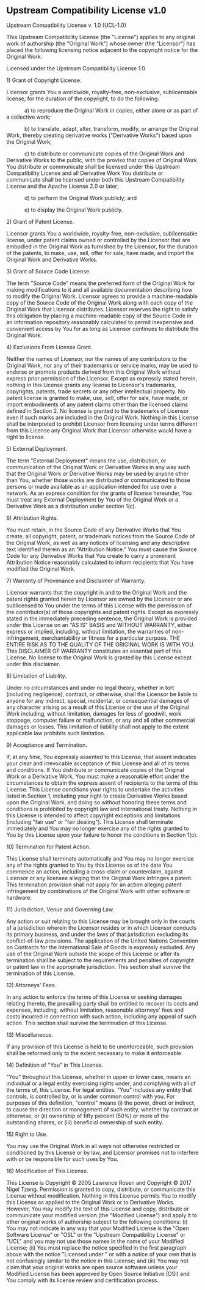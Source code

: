 <!DOCTYPE html PUBLIC "-//W3C//DTD HTML 4.01//EN" "http://www.w3.org/TR/html4/strict.dtd">
<html>
<head>
  <meta http-equiv="Content-Type" content="text/html; charset=utf-8">
  <meta http-equiv="Content-Style-Type" content="text/css">
  <title></title>
  <meta name="Generator" content="Cocoa HTML Writer">
  <meta name="CocoaVersion" content="1504.83">
</head>
<body>
<h1 style="margin: 0.0px 0.0px 16.1px 0.0px; line-height: 28.0px; font: 24.0px Helvetica; color: #000000; -webkit-text-stroke: #000000"><span class="s1"><b>Upstream Compatibility License v1.0</b></span></h1>
<p class="p2"><span class="s1">Upstream Compatibility License v. 1.0 (UCL-1.0)</span></p>
<p class="p2"><span class="s1">This Upstream Compatibility License (the "License") applies to any original work of authorship (the "Original Work") whose owner (the "Licensor") has placed the following licensing notice adjacent to the copyright notice for the Original Work:</span></p>
<p class="p2"><span class="s1">Licensed under the Upstream Compatibility License 1.0</span></p>
<p class="p2"><span class="s1">1) Grant of Copyright License.</span></p>
<p class="p2"><span class="s1">Licensor grants You a worldwide, royalty-free, non-exclusive, sublicensable license, for the duration of the copyright, to do the following:</span></p>
<p class="p2"><span class="s1">            a) to reproduce the Original Work in copies, either alone or as part of a collective work;</span></p>
<p class="p2"><span class="s1">            b) to translate, adapt, alter, transform, modify, or arrange the Original Work, thereby creating derivative works ("Derivative Works") based upon the Original Work;</span></p>
<p class="p2"><span class="s1">            c) to distribute or communicate copies of the Original Work and Derivative Works to the public, with the proviso that copies of Original Work You distribute or communicate shall be licensed under this Upstream Compatibility License and all Derivative Work You distribute or communicate shall be licensed under both this Upstream Compatibility License and the Apache License 2.0 or later;</span></p>
<p class="p2"><span class="s1">            d) to perform the Original Work publicly; and</span></p>
<p class="p2"><span class="s1">            e) to display the Original Work publicly.</span></p>
<p class="p2"><span class="s1">2) Grant of Patent License.</span></p>
<p class="p2"><span class="s1">Licensor grants You a worldwide, royalty-free, non-exclusive, sublicensable license, under patent claims owned or controlled by the Licensor that are embodied in the Original Work as furnished by the Licensor, for the duration of the patents, to make, use, sell, offer for sale, have made, and import the Original Work and Derivative Works.</span></p>
<p class="p2"><span class="s1">3) Grant of Source Code License.</span></p>
<p class="p2"><span class="s1">The term "Source Code" means the preferred form of the Original Work for making modifications to it and all available documentation describing how to modify the Original Work. Licensor agrees to provide a machine-readable copy of the Source Code of the Original Work along with each copy of the Original Work that Licensor distributes. Licensor reserves the right to satisfy this obligation by placing a machine-readable copy of the Source Code in an information repository reasonably calculated to permit inexpensive and convenient access by You for as long as Licensor continues to distribute the Original Work.</span></p>
<p class="p2"><span class="s1">4) Exclusions From License Grant.</span></p>
<p class="p2"><span class="s1">Neither the names of Licensor, nor the names of any contributors to the Original Work, nor any of their trademarks or service marks, may be used to endorse or promote products derived from this Original Work without express prior permission of the Licensor. Except as expressly stated herein, nothing in this License grants any license to Licensor's trademarks, copyrights, patents, trade secrets or any other intellectual property. No patent license is granted to make, use, sell, offer for sale, have made, or import embodiments of any patent claims other than the licensed claims defined in Section 2. No license is granted to the trademarks of Licensor even if such marks are included in the Original Work. Nothing in this License shall be interpreted to prohibit Licensor from licensing under terms different from this License any Original Work that Licensor otherwise would have a right to license.</span></p>
<p class="p2"><span class="s1">5) External Deployment.</span></p>
<p class="p2"><span class="s1">The term "External Deployment" means the use, distribution, or communication of the Original Work or Derivative Works in any way such that the Original Work or Derivative Works may be used by anyone other than You, whether those works are distributed or communicated to those persons or made available as an application intended for use over a network. As an express condition for the grants of license hereunder, You must treat any External Deployment by You of the Original Work or a Derivative Work as a distribution under section 1(c).</span></p>
<p class="p2"><span class="s1">6) Attribution Rights.</span></p>
<p class="p2"><span class="s1">You must retain, in the Source Code of any Derivative Works that You create, all copyright, patent, or trademark notices from the Source Code of the Original Work, as well as any notices of licensing and any descriptive text identified therein as an "Attribution Notice." You must cause the Source Code for any Derivative Works that You create to carry a prominent Attribution Notice reasonably calculated to inform recipients that You have modified the Original Work.</span></p>
<p class="p2"><span class="s1">7) Warranty of Provenance and Disclaimer of Warranty.</span></p>
<p class="p2"><span class="s1">Licensor warrants that the copyright in and to the Original Work and the patent rights granted herein by Licensor are owned by the Licensor or are sublicensed to You under the terms of this License with the permission of the contributor(s) of those copyrights and patent rights. Except as expressly stated in the immediately preceding sentence, the Original Work is provided under this License on an "AS IS" BASIS and WITHOUT WARRANTY, either express or implied, including, without limitation, the warranties of non-infringement, merchantability or fitness for a particular purpose. THE ENTIRE RISK AS TO THE QUALITY OF THE ORIGINAL WORK IS WITH YOU. This DISCLAIMER OF WARRANTY constitutes an essential part of this License. No license to the Original Work is granted by this License except under this disclaimer.</span></p>
<p class="p2"><span class="s1">8) Limitation of Liability.</span></p>
<p class="p2"><span class="s1">Under no circumstances and under no legal theory, whether in tort (including negligence), contract, or otherwise, shall the Licensor be liable to anyone for any indirect, special, incidental, or consequential damages of any character arising as a result of this License or the use of the Original Work including, without limitation, damages for loss of goodwill, work stoppage, computer failure or malfunction, or any and all other commercial damages or losses. This limitation of liability shall not apply to the extent applicable law prohibits such limitation.</span></p>
<p class="p2"><span class="s1">9) Acceptance and Termination.</span></p>
<p class="p2"><span class="s1">If, at any time, You expressly assented to this License, that assent indicates your clear and irrevocable acceptance of this License and all of its terms and conditions. If You distribute or communicate copies of the Original Work or a Derivative Work, You must make a reasonable effort under the circumstances to obtain the express assent of recipients to the terms of this License. This License conditions your rights to undertake the activities listed in Section 1, including your right to create Derivative Works based upon the Original Work, and doing so without honoring these terms and conditions is prohibited by copyright law and international treaty. Nothing in this License is intended to affect copyright exceptions and limitations (including "fair use" or "fair dealing"). This License shall terminate immediately and You may no longer exercise any of the rights granted to You by this License upon your failure to honor the conditions in Section 1(c).</span></p>
<p class="p2"><span class="s1">10) Termination for Patent Action.</span></p>
<p class="p2"><span class="s1">This License shall terminate automatically and You may no longer exercise any of the rights granted to You by this License as of the date You commence an action, including a cross-claim or counterclaim, against Licensor or any licensee alleging that the Original Work infringes a patent. This termination provision shall not apply for an action alleging patent infringement by combinations of the Original Work with other software or hardware.</span></p>
<p class="p2"><span class="s1">11) Jurisdiction, Venue and Governing Law.</span></p>
<p class="p2"><span class="s1">Any action or suit relating to this License may be brought only in the courts of a jurisdiction wherein the Licensor resides or in which Licensor conducts its primary business, and under the laws of that jurisdiction excluding its conflict-of-law provisions. The application of the United Nations Convention on Contracts for the International Sale of Goods is expressly excluded. Any use of the Original Work outside the scope of this License or after its termination shall be subject to the requirements and penalties of copyright or patent law in the appropriate jurisdiction. This section shall survive the termination of this License.</span></p>
<p class="p2"><span class="s1">12) Attorneys' Fees.</span></p>
<p class="p2"><span class="s1">In any action to enforce the terms of this License or seeking damages relating thereto, the prevailing party shall be entitled to recover its costs and expenses, including, without limitation, reasonable attorneys' fees and costs incurred in connection with such action, including any appeal of such action. This section shall survive the termination of this License.</span></p>
<p class="p2"><span class="s1">13) Miscellaneous.</span></p>
<p class="p2"><span class="s1">If any provision of this License is held to be unenforceable, such provision shall be reformed only to the extent necessary to make it enforceable.</span></p>
<p class="p2"><span class="s1">14) Definition of "You" in This License.</span></p>
<p class="p2"><span class="s1">"You" throughout this License, whether in upper or lower case, means an individual or a legal entity exercising rights under, and complying with all of the terms of, this License. For legal entities, "You" includes any entity that controls, is controlled by, or is under common control with you. For purposes of this definition, "control" means (i) the power, direct or indirect, to cause the direction or management of such entity, whether by contract or otherwise, or (ii) ownership of fifty percent (50%) or more of the outstanding shares, or (iii) beneficial ownership of such entity.</span></p>
<p class="p2"><span class="s1">15) Right to Use.</span></p>
<p class="p2"><span class="s1">You may use the Original Work in all ways not otherwise restricted or conditioned by this License or by law, and Licensor promises not to interfere with or be responsible for such uses by You.</span></p>
<p class="p2"><span class="s1">16) Modification of This License.</span></p>
<p class="p2"><span class="s1">This License is Copyright © 2005 Lawrence Rosen and Copyright © 2017 Nigel Tzeng. Permission is granted to copy, distribute, or communicate this License without modification. Nothing in this License permits You to modify this License as applied to the Original Work or to Derivative Works. However, You may modify the text of this License and copy, distribute or communicate your modified version (the "Modified License") and apply it to other original works of authorship subject to the following conditions: (i) You may not indicate in any way that your Modified License is the "Open Software License" or "OSL" or the "Upstream Compatibility License" or "UCL" and you may not use those names in the name of your Modified License; (ii) You must replace the notice specified in the first paragraph above with the notice "Licensed under " or with a notice of your own that is not confusingly similar to the notice in this License; and (iii) You may not claim that your original works are open source software unless your Modified License has been approved by Open Source Initiative (OSI) and You comply with its license review and certification process.</span></p>
</body>
</html>
